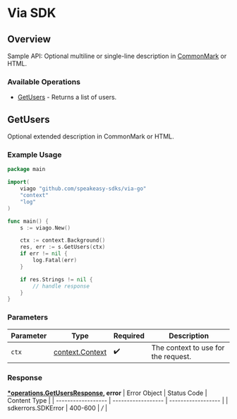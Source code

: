 # Via SDK


## Overview

Sample API: Optional multiline or single-line description in [CommonMark](http://commonmark.org/help/) or HTML.

### Available Operations

* [GetUsers](#getusers) - Returns a list of users.

## GetUsers

Optional extended description in CommonMark or HTML.

### Example Usage

```go
package main

import(
	viago "github.com/speakeasy-sdks/via-go"
	"context"
	"log"
)

func main() {
    s := viago.New()

    ctx := context.Background()
    res, err := s.GetUsers(ctx)
    if err != nil {
        log.Fatal(err)
    }

    if res.Strings != nil {
        // handle response
    }
}
```

### Parameters

| Parameter                                             | Type                                                  | Required                                              | Description                                           |
| ----------------------------------------------------- | ----------------------------------------------------- | ----------------------------------------------------- | ----------------------------------------------------- |
| `ctx`                                                 | [context.Context](https://pkg.go.dev/context#Context) | :heavy_check_mark:                                    | The context to use for the request.                   |


### Response

**[*operations.GetUsersResponse](../../pkg/models/operations/getusersresponse.md), error**
| Error Object       | Status Code        | Content Type       |
| ------------------ | ------------------ | ------------------ |
| sdkerrors.SDKError | 400-600            | */*                |
